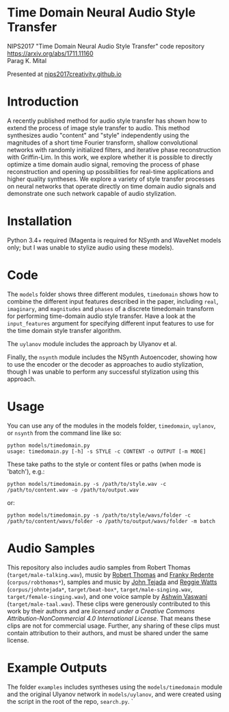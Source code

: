 # Time Domain Neural Audio Style Transfer

NIPS2017 "Time Domain Neural Audio Style Transfer" code repository  
https://arxiv.org/abs/1711.11160  
Parag K. Mital  
  
Presented at [nips2017creativity.github.io](nips2017creativity.github.io)

# Introduction

  A recently published method for audio style transfer has shown how to extend the process of image style transfer to audio.  This method synthesizes audio "content" and "style" independently using the magnitudes of a short time Fourier transform, shallow convolutional networks with randomly initialized filters, and iterative phase reconstruction with Griffin-Lim.  In this work, we explore whether it is possible to directly optimize a time domain audio signal, removing the process of phase reconstruction and opening up possibilities for real-time applications and higher quality syntheses.  We explore a variety of style transfer processes on neural networks that operate directly on time domain audio signals and demonstrate one such network capable of audio stylization.

# Installation

Python 3.4+ required (Magenta is required for NSynth and WaveNet models only; but I was unable to stylize audio using these models).

# Code

The `models` folder shows three different modules, `timedomain` shows how to combine the different input features described in the paper, including `real`, `imaginary`, and `magnitudes` and `phases` of a discrete timedomain transform for performing time-domain audio style transfer.  Have a look at the `input_features` argument for specifying different input features to use for the time domain style transfer algorithm.   

The `uylanov` module includes the approach by Ulyanov et al.  

Finally, the `nsynth` module includes the NSynth Autoencoder, showing how to use the encoder or the decoder as approaches to audio stylization, though I was unable to perform any successful stylization using this approach.

# Usage

You can use any of the modules in the models folder, `timedomain`, `uylanov`, or `nsynth` from the command line like so:

```
python models/timedomain.py
usage: timedomain.py [-h] -s STYLE -c CONTENT -o OUTPUT [-m MODE]
```

These take paths to the style or content files or paths (when mode is 'batch'), e.g.:

```
python models/timedomain.py -s /path/to/style.wav -c /path/to/content.wav -o /path/to/output.wav
```

or:

```
python models/timedomain.py -s /path/to/style/wavs/folder -c /path/to/content/wavs/folder -o /path/to/output/wavs/folder -m batch
```

# Audio Samples

This repository also includes audio samples from Robert Thomas (`target/male-talking.wav`), music by [Robert Thomas](http://robertthomassound.com/) and [Franky Redente](https://soundcloud.com/franky80y) (`corpus/robthomas*`), samples and music by [John Tejada](http://www.paletterecordings.com/) and [Reggie Watts](http://reggiewatts.com/) (`corpus/johntejada*`, `target/beat-box*`, `target/male-singing.wav`, `target/female-singing.wav`), and one voice sample by [Ashwin Vaswani](https://www.ashwinvaswani.com/) (`target/male-taal.wav`).  These clips were generously contributed to this work by their authors and are *licensed under a Creative Commons Attribution-NonCommercial 4.0 International License*.  That means these clips are not for commercial usage.  Further, any sharing of these clips must contain attribution to their authors, and must be shared under the same license.

# Example Outputs

The folder `examples` includes syntheses using the `models/timedomain` module and the original Ulyanov network in `models/uylanov`, and were created using the script in the root of the repo, `search.py`.
`
